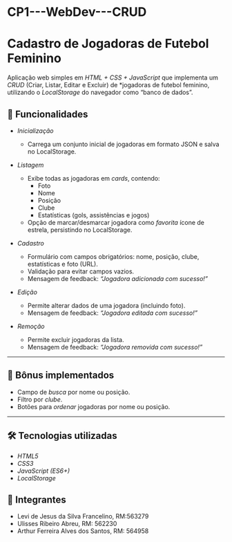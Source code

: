 # CP1---WebDev---CRUD

# Cadastro de Jogadoras de Futebol Feminino 

Aplicação web simples em *HTML + CSS + JavaScript* que implementa um *CRUD* (Criar, Listar, Editar e Excluir) de *jogadoras de futebol feminino, utilizando o *LocalStorage* do navegador como “banco de dados”.

## 🚀 Funcionalidades

- *Inicialização*  
  - Carrega um conjunto inicial de jogadoras em formato JSON e salva no LocalStorage.

- *Listagem*  
  - Exibe todas as jogadoras em *cards*, contendo:
    - Foto  
    - Nome  
    - Posição  
    - Clube  
    - Estatísticas (gols, assistências e jogos)  
  - Opção de marcar/desmarcar jogadora como *favorita* ícone de estrela, persistindo no LocalStorage.  

- *Cadastro*  
  - Formulário com campos obrigatórios: nome, posição, clube, estatísticas e foto (URL).  
  - Validação para evitar campos vazios.  
  - Mensagem de feedback: *“Jogadora adicionada com sucesso!”*  

- *Edição*  
  - Permite alterar dados de uma jogadora (incluindo foto).  
  - Mensagem de feedback: *“Jogadora editada com sucesso!”*  

- *Remoção*  
  - Permite excluir jogadoras da lista.  
  - Mensagem de feedback: *“Jogadora removida com sucesso!”*  

---

## 🎯 Bônus implementados
- Campo de *busca* por nome ou posição.  
- Filtro por *clube*.  
- Botões para *ordenar* jogadoras por nome ou posição.  

---

## 🛠️ Tecnologias utilizadas
- *HTML5*  
- *CSS3*  
- *JavaScript (ES6+)*  
- *LocalStorage*  

## 👥 Integrantes

- Levi de Jesus da Silva Francelino, RM:563279 
- Ulisses Ribeiro Abreu, RM: 562230
- Arthur Ferreira Alves dos Santos, RM: 564958

